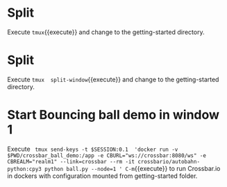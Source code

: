 # Split 
Execute `tmux`{{execute}} and change to the getting-started directory.

# Split 
Execute `tmux  split-window`{{execute}} and change to the getting-started directory.

# Start Bouncing ball demo in window 1

Execute ` tmux send-keys -t $SESSION:0.1  'docker run -v $PWD/crossbar_ball_demo:/app -e CBURL="ws://crossbar:8080/ws" -e CBREALM="realm1" --link=crossbar --rm -it crossbario/autobahn-python:cpy3 python ball.py --node=1 ' C-m`{{execute}} to run Crossbar.io in dockers with configuration mounted from getting-started folder.


